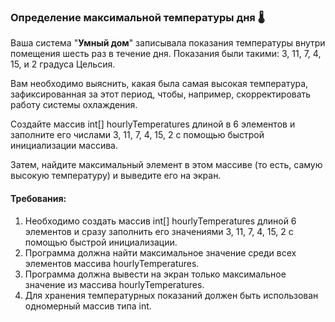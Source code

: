 
### Определение максимальной температуры дня 🌡️

Ваша система "**Умный дом**" записывала показания температуры внутри помещения шесть раз в течение дня. Показания были такими: 3, 11, 7, 4, 15, и 2 градуса Цельсия.

Вам необходимо выяснить, какая была самая высокая температура, зафиксированная за этот период, чтобы, например, скорректировать работу системы охлаждения.

Создайте массив int[] hourlyTemperatures длиной в 6 элементов и заполните его числами 3, 11, 7, 4, 15, 2 с помощью быстрой инициализации массива.

Затем, найдите максимальный элемент в этом массиве (то есть, самую высокую температуру) и выведите его на экран.

#### Требования:
1. Необходимо создать массив int[] hourlyTemperatures длиной 6 элементов и сразу заполнить его значениями 3, 11, 7, 4, 15, 2 с помощью быстрой инициализации.
2. Программа должна найти максимальное значение среди всех элементов массива hourlyTemperatures.
3. Программа должна вывести на экран только максимальное значение из массива hourlyTemperatures.
4. Для хранения температурных показаний должен быть использован одномерный массив типа int.